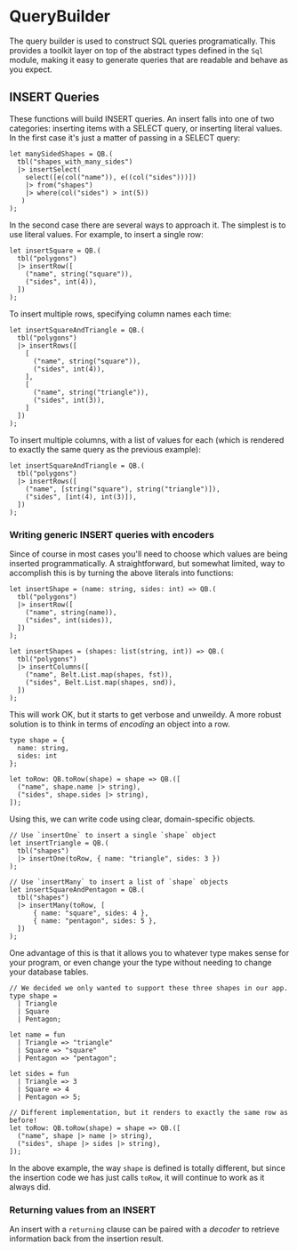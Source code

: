 # QueryBuilder

The query builder is used to construct SQL queries programatically. This provides
a toolkit layer on top of the abstract types defined in the `Sql` module, making
it easy to generate queries that are readable and behave as you expect.

## INSERT Queries

These functions will build INSERT queries. An insert falls into one of two
categories: inserting items with a SELECT query, or inserting literal values.
In the first case it's just a matter of passing in a SELECT query:

```reason
let manySidedShapes = QB.(
  tbl("shapes_with_many_sides")
  |> insertSelect(
    select([e(col("name")), e((col("sides")))])
    |> from("shapes")
    |> where(col("sides") > int(5))
   )
);
```

In the second case there are several ways to approach it.
The simplest is to use literal values. For example, to insert a single row:

```reason
let insertSquare = QB.(
  tbl("polygons")
  |> insertRow([
    ("name", string("square")),
    ("sides", int(4)),
  ])
);
```

To insert multiple rows, specifying column names each time:

```reason
let insertSquareAndTriangle = QB.(
  tbl("polygons")
  |> insertRows([
    [
      ("name", string("square")),
      ("sides", int(4)),
    ],
    [
      ("name", string("triangle")),
      ("sides", int(3)),
    ]
  ])
);
```

To insert multiple columns, with a list of values for each (which
is rendered to exactly the same query as the previous example):

```reason
let insertSquareAndTriangle = QB.(
  tbl("polygons")
  |> insertRows([
    ("name", [string("square"), string("triangle")]),
    ("sides", [int(4), int(3)]),
  ])
);
```

### Writing generic INSERT queries with encoders

Since of course in most cases you'll need to choose which values are
being inserted programmatically. A straightforward, but somewhat limited,
way to accomplish this is by turning the above literals into functions:

```reason
let insertShape = (name: string, sides: int) => QB.(
  tbl("polygons")
  |> insertRow([
    ("name", string(name)),
    ("sides", int(sides)),
  ])
);

let insertShapes = (shapes: list(string, int)) => QB.(
  tbl("polygons")
  |> insertColumns([
    ("name", Belt.List.map(shapes, fst)),
    ("sides", Belt.List.map(shapes, snd)),
  ])
);
```

This will work OK, but it starts to get verbose and unweildy. A more robust
solution is to think in terms of *encoding* an object into a row.

```reason
type shape = {
  name: string,
  sides: int
};

let toRow: QB.toRow(shape) = shape => QB.([
  ("name", shape.name |> string),
  ("sides", shape.sides |> string),
]);
```

Using this, we can write code using clear, domain-specific objects.

```reason
// Use `insertOne` to insert a single `shape` object
let insertTriangle = QB.(
  tbl("shapes")
  |> insertOne(toRow, { name: "triangle", sides: 3 })
);

// Use `insertMany` to insert a list of `shape` objects
let insertSquareAndPentagon = QB.(
  tbl("shapes")
  |> insertMany(toRow, [
      { name: "square", sides: 4 },
      { name: "pentagon", sides: 5 },
  ])
);
```

One advantage of this is that it allows you to whatever type makes sense for your program, or even change your the type without needing to change your database tables.


```reason
// We decided we only wanted to support these three shapes in our app.
type shape =
  | Triangle
  | Square
  | Pentagon;

let name = fun
  | Triangle => "triangle"
  | Square => "square"
  | Pentagon => "pentagon";

let sides = fun
  | Triangle => 3
  | Square => 4
  | Pentagon => 5;

// Different implementation, but it renders to exactly the same row as before!
let toRow: QB.toRow(shape) = shape => QB.([
  ("name", shape |> name |> string),
  ("sides", shape |> sides |> string),
]);
```

In the above example, the way `shape` is defined is totally different,
but since the insertion code we has just calls `toRow`, it will
continue to work as it always did.

### Returning values from an INSERT

An insert with a `returning` clause can be paired with a *decoder* to retrieve
information back from the insertion result.
